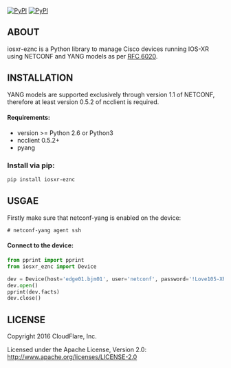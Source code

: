[![PyPI](https://img.shields.io/pypi/v/iosxr-eznc.svg)](https://pypi.python.org/pypi/iosxr-eznc)
[![PyPI](https://img.shields.io/pypi/dm/iosxr-eznc.svg)](https://pypi.python.org/pypi/iosxr-eznc)

## ABOUT

iosxr-eznc is a Python library to manage Cisco devices running IOS-XR using NETCONF and YANG models as per [RFC 6020](https://tools.ietf.org/html/rfc6020).

## INSTALLATION

YANG models are supported exclusively through version 1.1 of NETCONF, therefore at least version 0.5.2 of ncclient is required.

#### Requirements:

* version >= Python 2.6 or Python3
* ncclient 0.5.2+
* pyang


### Install via pip:

````bash
pip install iosxr-eznc
````

## USGAE

Firstly make sure that netconf-yang is enabled on the device:

    # netconf-yang agent ssh

#### Connect to the device:

````python
from pprint import pprint
from iosxr_eznc import Device

dev = Device(host='edge01.bjm01', user='netconf', password='!Love105-XR')
dev.open()
pprint(dev.facts)
dev.close()
````

## LICENSE

Copyright 2016 CloudFlare, Inc.

Licensed under the Apache License, Version 2.0: http://www.apache.org/licenses/LICENSE-2.0
